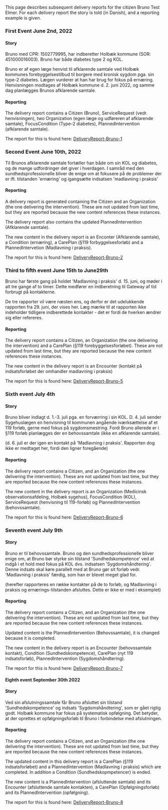 
This page describes subsequent delivery reports for the citizen Bruno Test Elmer.
For each delivery report the story is told (in Danish), and a reporting example is given.

### First Event June 2nd, 2022

#### Story
Bruno med CPR: 1502779995, har indberetter Holbæk kommune (SOR: 451000016003). Bruno har både diabetes type 2 og KOL.

Bruno er af egen læge henvist til afklarende samtale ved Holbæk kommunes forebyggelsestilbud til borgere med kronisk sygdom pga. sin type-2 diabetes. Lægen vurderer at han har brug for fokus på ernæring. Henvisningen modtages af Holbæk kommune d. 2. juni 2022, og samme dag planlægges Brunos afklarende samtale.

#### Reporting
The delivery report contains a Citizen (Bruno), ServiceRequest (vedr. henvisningen), two Organization (egen læge og udføreren af afklarende samtale),  FocusCondition (Type-2 diabetes), PlannedIntervention (afklarende samtale).

The report for this is found here: [DeliveryReport-Bruno-1](Bundle-e87d5e68-e5f3-476f-988f-4efda86b0645.html)

### Second Event June 10th, 2022
Til Brunos afklarende samtale fortæller han både om sin KOL og diabetes, og de mange udfordringer det giver i hverdagen. I samråd med den sundhedsprofessionelle bliver de enige om at fokusere på de problemer der er ift. tilstanden 'ernæring' og igangsætte indsatsen 'madlavning i praksis'

#### Reporting
A delivery report is generated containing the Citizen and an Organization (the one delivering the intervention). These are not updated from last time, but they are reported because the new content references these instances.

The delivery report also contains the updated PlannedIntervention (Afklarende samtale).

The new content in the delivery report is an Enconter (Afklarende samtale), a Condition (ernæring), a CarePlan (§119 forbyggelsesforløb) and a PlannedIntervetion (Madlavning i praksis).

The report for this is found here: [DeliveryReport-Bruno-2](Bundle-8c3f35d7-7437-4fcf-90d2-49e04701d0ec.html)

### Third to fifth event June 15th to June29th
Bruno har første gang på holdet 'Madlavning i praksis' d. 15. juni, og møder i alt tre gange af to timer. Dette medfører en indberetning til Gateway af tid forbrugt på kontakterne.

De tre rapporter vil være næsten ens, og derfor er det udelukkende rapporten fra 29. juni, der vises her. Læg mærke til at rapporten ikke indeholder tidligere indberettede kontakter - det er fordi de hverken ændrer sig eller refereres.

#### Reporting
The delivery report contains a Citizen, an Organization (the one delivering the intervention) and a CarePlan (§119 forebyggelsesforløbet). These are not updated from last time, but they are reported because the new content references these instances.

The new content in the delivery report is an Encounter (kontakt på indsatsforløbet der omhandler madlavning i praksis)

The report for this is found here: [DeliveryReport-Bruno-5](Bundle-5135080e-fbaf-4575-afe6-f037d4541e06.html)

### Sixth event July 4th
#### Story
Bruno bliver indlagt d. 1.-3. juli pga. en forværring i sin KOL. D. 4. juli sender Sygehuslægen en henvisning til kommunen angående iværksættelse af et 119 forløb, gerne med fokus på sygdomsmestring. Fordi Bruno allerede er i §119 forløb planlægges der en behovssamtale (ikke en afklarende samtale).

(d. 6. juli er der igen en kontakt på 'Madlavning i praksis'. Rapporten dog ikke er medtaget her, fordi den ligner foregående)

#### Reporting
The delivery report contains a Citizen, and an Organization (the one delivering the intervention). These are not updated from last time, but they are reported because the new content references these instances.

The new content in the delivery report is an Organization (Medicinsk observationsafdeling, Holbæk sygehus), FocusCondition (KOL), ServiceRequest (henvisning til 119-forløb) og PlannedIntervention (behovssamtale).

The report for this is found here: [DeliveryReport-Bruno-6](Bundle-974cabc7-d2e0-4db0-bfa4-6cd5af7103de.html)

### Seventh event July 9th

#### Story
Bruno er til behovssamtale. Bruno og den sundhedsprofessionelle bliver enige om, at Bruno bør styrke sin tilstand 'Sundhedskompetence' ved at indgå i et hold med fokus på KOL dvs. indsatsen 'Sygdomshåndtering'. Denne indsats skal køre parallelt med at Bruno gør sit forløb vedr. 'Madlavning i praksis' færdig, som han er blevet meget glad for.

(herefter rapporteres en række kontakter på de to forløb, og Madlavning i praksis og ernærings-tilstanden afsluttes. Dette er ikke er med i eksemplet)

#### Reporting
The delivery report contains a Citizen, and an Organization (the one delivering the intervention). These are not updated from last time, but they are reported because the new content references these instances.

Updated content is the PlannedIntervention (Behovssamtale), it is changed because it is completed.

The new content in the delivery report is an Encounter (behovssamtale kontakt), Condition (Sundhedskompetence), CarePlan (nyt 119 indsatsforløb), PlannedIntervention (Sygdomshåndtering).

The report for this is found here: [DeliveryReport-Bruno-7](Bundle-88889c22-b86d-4ceb-81d8-38a158f12bf4.html)


#### Eighth event September 30th 2022

#### Story
Ved sin afslutningssamtale får Bruno afsluttet sin tilstand 'Sundhedskompetence' og indsats 'Sygdomshåndtering', som er gået rigtig godt. Holbæk kommune har fokus på systematisk opfølgning. Det betyder, at der oprettes et opfølgningsforløb til Bruno i forbindelse med afslutningen.

#### Reporting
The delivery report contains a Citizen, and an Organization (the one delivering the intervention). These are not updated from last time, but they are reported because the new content references these instances.

The updated content in this delivery report is a CarePlan (§119 indsatsforløbet) and a PlannedIntervention (Madlavning i praksis) which are completed. In addition a Condition (Sundhedskopmpetencer) is ended.

The new content is a PlannedIntervention (afsluttende samtale) and its Encounter (afsluttende samtale kontakten), a CarePlan (Opfølgningsforløb) and its PlannedIntervention (opfølgning). 

The report for this is found here: [DeliveryReport-Bruno-8](Bundle-738ec570-6bb6-4690-9a88-1dbed46d65ed.html)


